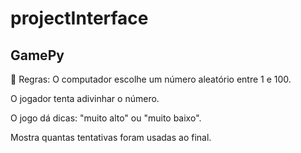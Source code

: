 # projectInterface

## GamePy
🧠 Regras:
O computador escolhe um número aleatório entre 1 e 100.

O jogador tenta adivinhar o número.

O jogo dá dicas: "muito alto" ou "muito baixo".

Mostra quantas tentativas foram usadas ao final.